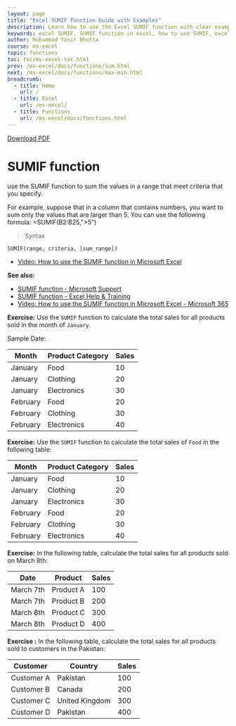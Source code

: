 ```yaml
---
layout: page
title: "Excel SUMIF Function Guide with Examples"
description: Learn how to use the Excel SUMIF function with clear examples and syntax. Perfect for beginners and advanced users looking to master conditional summing..
keywords: excel SUMIF, SUMIF function in excel, how to use SUMIF, excel conditional sum, excel formulas, SUMIF examples, MS excel tips, excel function guide, excel tutorial, excel for beginners, sumif tasks, sumif exercises
author: Muhammad Yasir Bhutta
course: ms-excel
topic: functions
toc: toc/ms-excel-toc.html
prev: /ms-excel/docs/functions/sum.html
next: /ms-excel/docs/functions/max-min.html
breadcrumb:
  - title: Home
    url: /
  - title: Excel
    url: /ms-excel/
  - title: Functions
    url: /ms-excel/docs/functions.html
---
```


[Download PDF](/downloads/ms-excel/functions/sumif.pdf)

# SUMIF function

use the SUMIF function to sum the values in a range that meet criteria that you specify.

For example, suppose that in a column that contains numbers, you want to sum only the values that are larger than 5. You can use the following formula: =SUMIF(B2:B25,">5")

>Syntax

```excel
SUMIF(range, criteria, [sum_range])
```

- [Video: How to use the SUMIF function in Microsoft Excel](https://youtu.be/AX7DXRCoaf8?si=iPntuexdimCN7ojw)
  
**See also:**

- [SUMIF function - Microsoft Support](https://support.microsoft.com/en-us/office/sumif-function-169b8c99-c05c-4483-a712-1697a653039b)
- [SUMIF function - Excel Help & Training](https://support.microsoft.com/en-us/office/sumif-c44b60c3-c9f4-4789-80fe-28a07f9b75b1)
- [Video: How to use the SUMIF function in Microsoft Excel - Microsoft 365](https://www.youtube.com/watch?v=7395LUP9dsk)

**Exercise:**  Use the `SUMIF` function to calculate the total sales for all products sold in the month of `January`.

Sample Date:

| Month    | Product Category | Sales |
| -------- | ---------------- | ----- |
| January  | Food             | 10    |
| January  | Clothing         | 20    |
| January  | Electronics      | 30    |
| February | Food             | 20    |
| February | Clothing         | 30    |
| February | Electronics      | 40    |

**Exercise:**  Use the `SUMIF` function to calculate the total sales of `Food` in the following table:

| Month    | Product Category | Sales |
| -------- | ---------------- | ----- |
| January  | Food             | 10    |
| January  | Clothing         | 20    |
| January  | Electronics      | 30    |
| February | Food             | 20    |
| February | Clothing         | 30    |
| February | Electronics      | 40    |

**Exercise:** In the following table, calculate the total sales for all products sold on March 8th:

| Date      | Product   | Sales |
| --------- | --------- | ----- |
| March 7th | Product A | 100   |
| March 7th | Product B | 200   |
| March 8th | Product C | 300   |
| March 8th | Product D | 400   |

**Exercise :** In the following table, calculate the total sales for all products sold to customers in the Pakistan:

| Customer   | Country        | Sales |
| ---------- | -------------- | ----- |
| Customer A | Pakistan       | 100   |
| Customer B | Canada         | 200   |
| Customer C | United Kingdom | 300   |
| Customer D | Pakistan       | 400   |
